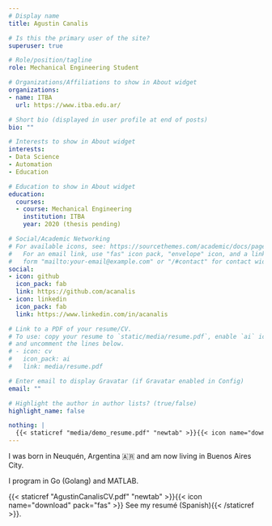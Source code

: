 ```yaml
---
# Display name
title: Agustin Canalis

# Is this the primary user of the site?
superuser: true

# Role/position/tagline
role: Mechanical Engineering Student

# Organizations/Affiliations to show in About widget
organizations:
- name: ITBA
  url: https://www.itba.edu.ar/

# Short bio (displayed in user profile at end of posts)
bio: ""

# Interests to show in About widget
interests:
- Data Science
- Automation
- Education

# Education to show in About widget
education:
  courses:
  - course: Mechanical Engineering
    institution: ITBA
    year: 2020 (thesis pending)

# Social/Academic Networking
# For available icons, see: https://sourcethemes.com/academic/docs/page-builder/#icons
#   For an email link, use "fas" icon pack, "envelope" icon, and a link in the
#   form "mailto:your-email@example.com" or "/#contact" for contact widget.
social:
- icon: github
  icon_pack: fab
  link: https://github.com/acanalis
- icon: linkedin
  icon_pack: fab
  link: https://www.linkedin.com/in/acanalis

# Link to a PDF of your resume/CV.
# To use: copy your resume to `static/media/resume.pdf`, enable `ai` icons in `params.toml`, 
# and uncomment the lines below.
# - icon: cv
#   icon_pack: ai
#   link: media/resume.pdf

# Enter email to display Gravatar (if Gravatar enabled in Config)
email: ""

# Highlight the author in author lists? (true/false)
highlight_name: false

nothing: |
  {{< staticref "media/demo_resume.pdf" "newtab" >}}{{< icon name="download" pack="fas" >}} Download my resumé{{< /staticref >}}.
---
```

I was born in Neuquén, Argentina :argentina: and am now living in Buenos Aires City. 

I program in Go (Golang) and MATLAB.

{{< staticref "AgustinCanalisCV.pdf" "newtab" >}}{{< icon name="download" pack="fas" >}} See my resumé (Spanish){{< /staticref >}}.